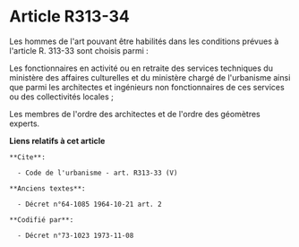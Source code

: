 # Article R313-34

Les hommes de l'art pouvant être habilités dans les conditions prévues à l'article R. 313-33 sont choisis parmi : 

Les fonctionnaires en activité ou en retraite des services techniques du ministère des affaires culturelles et du ministère
chargé de l'urbanisme ainsi que parmi les architectes et ingénieurs non fonctionnaires de ces services ou des collectivités
locales ; 

Les membres de l'ordre des architectes et de l'ordre des géomètres experts.

**Liens relatifs à cet article**

	**Cite**:

	  - Code de l'urbanisme - art. R313-33 (V)

	**Anciens textes**:

	  - Décret n°64-1085 1964-10-21 art. 2

	**Codifié par**:

	  - Décret n°73-1023 1973-11-08
